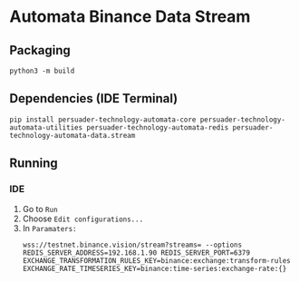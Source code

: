 # Automata Binance Data Stream

## Packaging
`python3 -m build`

## Dependencies (IDE Terminal)
`pip install persuader-technology-automata-core persuader-technology-automata-utilities persuader-technology-automata-redis persuader-technology-automata-data.stream`

## Running

### IDE
1. Go to `Run`
2. Choose `Edit configurations...`
3. In `Paramaters:` 
   ```
   wss://testnet.binance.vision/stream?streams= --options REDIS_SERVER_ADDRESS=192.168.1.90 REDIS_SERVER_PORT=6379 EXCHANGE_TRANSFORMATION_RULES_KEY=binance:exchange:transform-rules EXCHANGE_RATE_TIMESERIES_KEY=binance:time-series:exchange-rate:{}
   ```